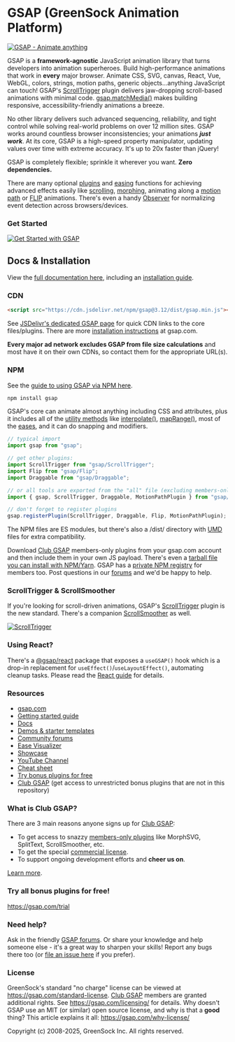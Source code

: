 # GSAP (GreenSock Animation Platform)

[![GSAP - Animate anything](https://gsap.com/GSAP-share-image.png)](http://gsap.com)

GSAP is a **framework-agnostic** JavaScript animation library that turns developers into animation superheroes. Build high-performance animations that work in **every** major browser. Animate CSS, SVG, canvas, React, Vue, WebGL, colors, strings, motion paths, generic objects...anything JavaScript can touch! GSAP's <a href="https://gsap.com/docs/v3/Plugins/ScrollTrigger/">ScrollTrigger</a> plugin delivers jaw-dropping scroll-based animations with minimal code. <a href="https://gsap.com/docs/v3/GSAP/gsap.matchMedia()">gsap.matchMedia()</a> makes building responsive, accessibility-friendly animations a breeze.

No other library delivers such advanced sequencing, reliability, and tight control while solving real-world problems on over 12 million sites. GSAP works around countless browser inconsistencies; your animations ***just work***. At its core, GSAP is a high-speed property manipulator, updating values over time with extreme accuracy. It's up to 20x faster than jQuery!

GSAP is completely flexible; sprinkle it wherever you want. **Zero dependencies.**

There are many optional <a href="https://gsap.com/docs/v3/Plugins">plugins</a> and <a href="https://gsap.com/docs/v3/Eases">easing</a> functions for achieving advanced effects easily like <a href="https://gsap.com/docs/v3/Plugins/ScrollTrigger/">scrolling</a>, <a href="https://gsap.com/docs/v3/Plugins/MorphSVGPlugin">morphing</a>, animating along a <a href="https://gsap.com/docs/v3/Plugins/MotionPathPlugin">motion path</a> or <a href="https://gsap.com/docs/v3/Plugins/Flip/">FLIP</a> animations. There's even a handy <a href="https://gsap.com/docs/v3/Plugins/Observer/">Observer</a> for normalizing event detection across browsers/devices. 


### Get Started

[![Get Started with GSAP](http://gsap.com/_img/github/get-started.jpg)](http://gsap.com/get-started)


## Docs &amp; Installation

View the <a href="https://gsap.com/docs">full documentation here</a>, including an <a href="https://gsap.com/install">installation guide</a>.

### CDN

```html
<script src="https://cdn.jsdelivr.net/npm/gsap@3.12/dist/gsap.min.js"></script>
```

See <a href="https://www.jsdelivr.com/gsap">JSDelivr's dedicated GSAP page</a> for quick CDN links to the core files/plugins. There are more <a href="https://gsap.com/install">installation instructions</a> at gsap.com.

**Every major ad network excludes GSAP from file size calculations** and most have it on their own CDNs, so contact them for the appropriate URL(s). 

### NPM
See the <a href="https://gsap.com/install">guide to using GSAP via NPM here</a>.

```javascript
npm install gsap
```

GSAP's core can animate almost anything including CSS and attributes, plus it includes all of the <a href="https://gsap.com/docs/v3/GSAP/UtilityMethods">utility methods</a> like <a href="https://gsap.com/docs/v3/GSAP/UtilityMethods/interpolate()">interpolate()</a>, <a href="https://gsap.com/docs/v3/GSAP/UtilityMethods/mapRange()">mapRange()</a>, most of the <a href="https://gsap.com/docs/v3/Eases">eases</a>, and it can do snapping and modifiers. 

```javascript
// typical import
import gsap from "gsap";

// get other plugins:
import ScrollTrigger from "gsap/ScrollTrigger";
import Flip from "gsap/Flip";
import Draggable from "gsap/Draggable";

// or all tools are exported from the "all" file (excluding members-only plugins):
import { gsap, ScrollTrigger, Draggable, MotionPathPlugin } from "gsap/all";

// don't forget to register plugins
gsap.registerPlugin(ScrollTrigger, Draggable, Flip, MotionPathPlugin); 
```

The NPM files are ES modules, but there's also a /dist/ directory with <a href="https://www.davidbcalhoun.com/2014/what-is-amd-commonjs-and-umd/">UMD</a> files for extra compatibility.

Download <a href="https://gsap.com/pricing/">Club GSAP</a> members-only plugins from your gsap.com account and then include them in your own JS payload. There's even a <a href="https://www.youtube.com/watch?v=znVi89_gazE">tarball file you can install with NPM/Yarn</a>. GSAP has a <a href="https://gsap.com/docs/v3/Installation#private">private NPM registry</a> for members too. Post questions in our <a href="https://gsap.com/community/">forums</a> and we'd be happy to help.

### ScrollTrigger &amp; ScrollSmoother

If you're looking for scroll-driven animations, GSAP's <a href="https://gsap.com/docs/v3/Plugins/ScrollTrigger/">ScrollTrigger</a> plugin is the new standard. There's a companion <a href="https://gsap.com/docs/v3/Plugins/ScrollSmoother/">ScrollSmoother</a> as well.

[![ScrollTrigger](http://gsap.com/_img/github/scrolltrigger.jpg)](https://gsap.com/docs/v3/Plugins/ScrollTrigger)

### Using React? 

There's a <a href="https://www.npmjs.com/package/@gsap/react">@gsap/react</a> package that exposes a `useGSAP()` hook which is a drop-in replacement for `useEffect()`/`useLayoutEffect()`, automating cleanup tasks. Please read the <a href="https://gsap.com/react">React guide</a> for details.

### Resources

* <a href="https://gsap.com/">gsap.com</a>
* <a href="https://gsap.com/get-started/">Getting started guide</a>
* <a href="https://gsap.com/docs/">Docs</a>
* <a href="https://gsap.com/demos">Demos &amp; starter templates</a>
* <a href="https://gsap.com/community/">Community forums</a>
* <a href="https://gsap.com/docs/v3/Eases">Ease Visualizer</a>
* <a href="https://gsap.com/showcase">Showcase</a>
* <a href="https://www.youtube.com/@GreenSockLearning">YouTube Channel</a>
* <a href="https://gsap.com/cheatsheet">Cheat sheet</a>
* <a href="https://gsap.com/trial">Try bonus plugins for free</a>
* <a href="https://gsap.com/pricing/">Club GSAP</a> (get access to unrestricted bonus plugins that are not in this repository)

### What is Club GSAP?

There are 3 main reasons anyone signs up for <a href="https://gsap.com/pricing">Club GSAP</a>: 
* To get access to snazzy <a href="https://gsap.com/pricing">members-only plugins</a> like MorphSVG, SplitText, ScrollSmoother, etc.
* To get the special <a href="https://gsap.com/licensing/">commercial license</a>.
* To support ongoing development efforts and **cheer us on**.

<a href="https://gsap.com/pricing/">Learn more</a>.

### Try all bonus plugins for free!
<a href="https://gsap.com/trial">https://gsap.com/trial</a>

### Need help?
Ask in the friendly <a href="https://gsap.com/community/">GSAP forums</a>. Or share your knowledge and help someone else - it's a great way to sharpen your skills! Report any bugs there too (or <a href="https://github.com/greensock/GSAP/issues">file an issue here</a> if you prefer).

### License
GreenSock's standard "no charge" license can be viewed at <a href="https://gsap.com/standard-license">https://gsap.com/standard-license</a>. <a href="https://gsap.com/pricing/">Club GSAP</a> members are granted additional rights. See <a href="https://gsap.com/licensing/">https://gsap.com/licensing/</a> for details. Why doesn't GSAP use an MIT (or similar) open source license, and why is that a **good** thing? This article explains it all: <a href="https://gsap.com/why-license/" target="_blank">https://gsap.com/why-license/</a>

Copyright (c) 2008-2025, GreenSock Inc. All rights reserved.